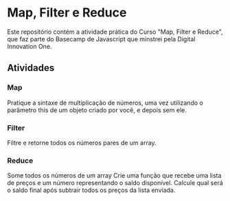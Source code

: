 # Map, Filter e Reduce
Este repositório contém a atividade prática do Curso "Map, Filter e Reduce", que faz parte do Basecamp de Javascript que minstrei pela Digital Innovation One.

## Atividades
### Map
Pratique a sintaxe de multiplicação de números, uma vez utilizando o parâmetro this de um objeto criado por você, e depois sem ele.
### Filter
Filtre e retorne todos os números pares de um array.
### Reduce
Some todos os números de um array
Crie uma função que recebe uma lista de preços e um número representando o saldo disponível. Calcule qual será o saldo final após subtrair todos os preços da lista enviada.